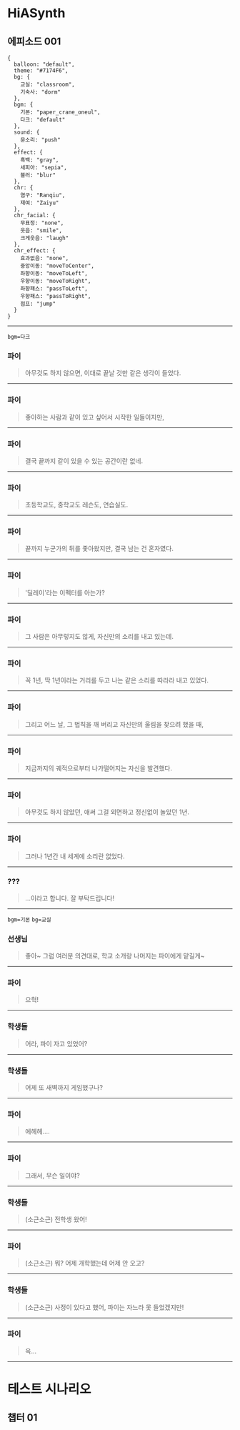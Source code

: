 
# HiASynth

## 에피소드 001

```
{
  balloon: "default",
  theme: "#7174F6",
  bg: {
    교실: "classroom",
    기숙사: "dorm"
  },
  bgm: {
    기본: "paper_crane_oneul",
    다크: "default"
  },
  sound: {
    문소리: "push"
  },
  effect: {
    흑백: "gray",
    세피아: "sepia",
    블러: "blur"
  },
  chr: {
    염구: "Ranqiu",
    재여: "Zaiyu"
  },
  chr_facial: {
    무표정: "none",
    웃음: "smile",
    크게웃음: "laugh"
  },
  chr_effect: {
    효과없음: "none",
    중앙이동: "moveToCenter",
    좌향이동: "moveToLeft",
    우향이동: "moveToRight",
    좌향패스: "passToLeft",
    우향패스: "passToRight",
    점프: "jump"
  }
}
```

---

`bgm=다크`
### 파이
> 아무것도 하지 않으면,
> 이대로 끝날 것만 같은 생각이 들었다.

---

<!--bgm-->
### 파이
> 좋아하는 사람과 같이 있고 싶어서
> 시작한 일들이지만,

---

<!--bgm-->
### 파이
> 결국 끝까지 같이 있을 수 있는
> 공간이란 없네.

---

<!--bgm-->
### 파이
> 초등학교도, 중학교도
> 레슨도, 연습실도.

---

<!--bgm-->
### 파이
> 끝까지 누군가의 뒤를 좇아왔지만,
> 결국 남는 건 혼자였다.

---

<!--bgm-->
### 파이
> '딜레이'라는 이펙터를 아는가?

---

<!--bgm-->
### 파이
> 그 사람은 아무렇지도 않게,
> 자신만의 소리를 내고 있는데.

---

<!--bgm-->
### 파이
> 꼭 1년, 딱 1년이라는
> 거리를 두고 나는
> 같은 소리를 따라라 내고 있었다.

---

<!--bgm-->
### 파이
> 그리고 어느 날,
> 그 법칙을 깨 버리고
> 자신만의 울림을 찾으려 했을 때,

---

<!--bgm-->
### 파이
> 지금까지의 궤적으로부터
> 나가떨어지는 자신을 발견했다.

---

<!--bgm-->
### 파이
> 아무것도 하지 않았던,
> 애써 그걸 외면하고
> 정신없이 놀았던 1년.

---

### 파이
> 그러나 1년간 내 세계에
> 소리란 없었다.

---

### ???
> ...이라고 합니다.
> 잘 부탁드립니다!

---

`bgm=기본` `bg=교실`
### 선생님

> 좋아~ 그럼 여러분 의견대로,
> 학교 소개랑 나머지는
> 파이에게 맡길게~

---

<!--bgm--> <!--bg-->
### 파이
> 으헉!

---

<!--bgm--> <!--bg-->
### 학생들
> 어라, 파이 자고 있었어?

---

<!--bgm--> <!--bg-->
### 학생들
> 어제 또 새벽까지 게임했구나?

---

<!--bgm--> <!--bg-->
### 파이
> 에헤헤....

---

<!--bgm--> <!--bg-->
### 파이
> 그래서, 무슨 일이야?

---

<!--bgm--> <!--bg-->
### 학생들
> (소근소근) 전학생 왔어!

---

<!--bgm--> <!--bg-->
### 파이
> (소근소근) 
> 뭐? 어제 개학했는데
> 어제 안 오고?

---

<!--bgm--> <!--bg-->
### 학생들
> (소근소근) 사정이 있다고 했어,
> 파이는 자느라 못 들었겠지만!

---

<!--bgm--> <!--bg-->
### 파이

> 윽...

---

# 테스트 시나리오

## 챕터 01

